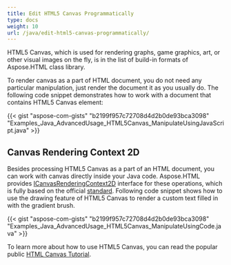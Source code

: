 ```yaml
---
title: Edit HTML5 Canvas Programmatically
type: docs
weight: 10
url: /java/edit-html5-canvas-programmatically/
---
```


HTML5 Canvas, which is used for rendering graphs, game graphics, art, or other visual images on the fly, is in the list of build-in formats of Aspose.HTML class library.

To render canvas as a part of HTML document, you do not need any particular manipulation, just render the document it as you usually do. The following code snippet demonstrates how to work with a document that contains HTML5 Canvas element: 

{{< gist "aspose-com-gists" "b2199f957c72708d4d2b0de93bca3098" "Examples_Java_AdvancedUsage_HTML5Canvas_ManipulateUsingJavaScript.java" >}}
## **Canvas Rendering Context 2D**
Besides processing HTML5 Canvas as a part of an HTML document, you can work with canvas directly inside your Java code. Aspose.HTML provides [ICanvasRenderingContext2D](https://apireference.aspose.com/html/java/com.aspose.html.dom.canvas/ICanvasRenderingContext2D) interface for these operations, which is fully based on the official [standard](https://html.spec.whatwg.org/multipage/canvas.html#2dcontext). Following code snippet shows how to use the drawing feature of HTML5 Canvas to render a custom text filled in with the gradient brush.

{{< gist "aspose-com-gists" "b2199f957c72708d4d2b0de93bca3098" "Examples_Java_AdvancedUsage_HTML5Canvas_ManipulateUsingCode.java" >}}

To learn more about how to use HTML5 Canvas, you can read the popular public [HTML Canvas Tutorial](http://www.w3schools.com/graphics/canvas_intro.asp).
